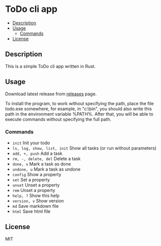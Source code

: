 # ToDo cli app


<!-- vim-markdown-toc GFM -->

* [Description](#description)
* [Usage](#usage)
  * [Commands](#commands)
* [License](#license)

<!-- vim-markdown-toc -->

## Description

This is a simple ToDo cli app written in Rust.

## Usage

Download latest release from [releases](https://github.com/rust-cli/todo/releases) page.

To install the program, to work without specifying the path, place the file todo.exe somewhere, for example, in "c:\bin\", you should also write this path in the environment variable %PATH%. After that, you will be able to execute commands without specifying the full path.

### Commands


- `init` Init your todo
- `ls, log, show, list, init` Show all tasks (or run without parameters)
- `add, +, push` Add a task
- `rm, -, delete, del` Delete a task
- `done, x` Mark a task as done
- `undone, u` Mark a task as undone
- `config` Show a property
- `set` Set a property
- `unset` Unset a property
- `rem` Unset a property
- `help, ?` Show this help
- `version, v` Show version
- `md` Save markdown file
- `html` Save html file


## License

MIT

